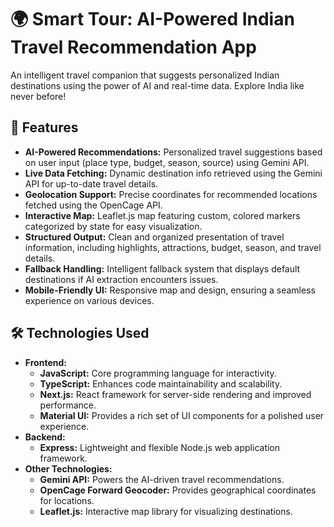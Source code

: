# 🌍 Smart Tour: AI-Powered Indian Travel Recommendation App

An intelligent travel companion that suggests personalized Indian destinations using the power of AI and real-time data. Explore India like never before!

## 🌟 Features

- **AI-Powered Recommendations:** Personalized travel suggestions based on user input (place type, budget, season, source) using Gemini API.
- **Live Data Fetching:** Dynamic destination info retrieved using the Gemini API for up-to-date travel details.
- **Geolocation Support:** Precise coordinates for recommended locations fetched using the OpenCage API.
- **Interactive Map:** Leaflet.js map featuring custom, colored markers categorized by state for easy visualization.
- **Structured Output:** Clean and organized presentation of travel information, including highlights, attractions, budget, season, and travel details.
- **Fallback Handling:**  Intelligent fallback system that displays default destinations if AI extraction encounters issues.
- **Mobile-Friendly UI:**  Responsive map and design, ensuring a seamless experience on various devices.

## 🛠️ Technologies Used

- **Frontend:**
    - **JavaScript:** Core programming language for interactivity.
    - **TypeScript:** Enhances code maintainability and scalability.
    - **Next.js:** React framework for server-side rendering and improved performance.
    - **Material UI:**  Provides a rich set of UI components for a polished user experience.
- **Backend:**
    - **Express:** Lightweight and flexible Node.js web application framework.
- **Other Technologies:**
    - **Gemini API:** Powers the AI-driven travel recommendations.
    - **OpenCage Forward Geocoder:** Provides geographical coordinates for locations.
    - **Leaflet.js:**  Interactive map library for visualizing destinations.
